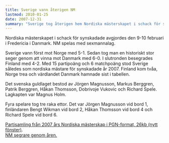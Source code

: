 ```yaml
---
title: Sverige vann återigen NM
lastmod: 2010-01-25
date: 2007-12-31
summary: "Sverige tog återigen hem Nordiska mästerskapet i schack för synskadade. \n Läs om 2007 års Nordiska mästerskap"
---
```


Nordiska mästerskapet i schack för synskadade avgjordes den 9-10 februari i Fredericia i Danmark. NM spelas med sexmannalag.

Sverige vann först mot Norge med 5-1. Sedan tog man en historiskt stor seger genom att vinna mot Danmark med 6-0. I slutronden besegrades Finland med 4-2. Med 15 partipoäng och 6 matchpoäng stod Sverige således som nordiska mästare för synskadade år 2007. Finland kom tvåa, Norge trea och värdlandet Danmark hamnade sist i tabellen.

Det svenska guldlaget bestod av Jörgen Magnusson, Markus Berggren, Patrik Berggren, Håkan Thomsson, Dobrivoje Vukovic och Richard Spele. Lagkapten var Magnus Holm.

Fyra spelare tog tre raka ettor. Det var Jörgen Magnusson vid bord 1, finländaren Bengt Wikman vid bord 2, Håkan Thomsson vid bord 4 och Richard Spele vid bord 6.

[Partisamling från 2007 års Nordiska mästerskap i PGN-format, 26kb (nytt fönster)](/file/nm_2007.pgn).   
[NM segrare genom åren.](TODO_URL(http://www.srfschack.org/Aktiviteter/Aktiviteter2007(2)/Nordiskamasterskapet2007/NMsegrare/))